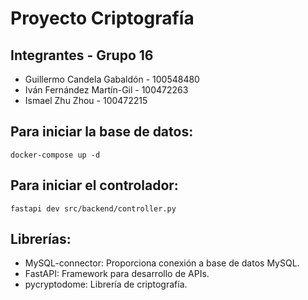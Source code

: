 # Proyecto Criptografía

## Integrantes -  Grupo 16

* Guillermo Candela Gabaldón - 100548480
* Iván Fernández Martín-Gil - 100472263
* Ismael Zhu Zhou - 100472215

## Para iniciar la base de datos:

```
docker-compose up -d
```

## Para iniciar el controlador:

```
fastapi dev src/backend/controller.py
```

## Librerías:
* MySQL-connector: Proporciona conexión a base de datos MySQL.
* FastAPI: Framework para desarrollo de APIs.
* pycryptodome: Librería de criptografía.